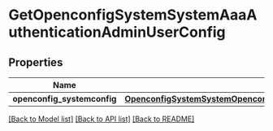 # GetOpenconfigSystemSystemAaaAuthenticationAdminUserConfig

## Properties
Name | Type | Description | Notes
------------ | ------------- | ------------- | -------------
**openconfig_systemconfig** | [**OpenconfigSystemSystemOpenconfigsystemsystemAaaAuthenticationAdminuserConfig**](OpenconfigSystemSystemOpenconfigsystemsystemAaaAuthenticationAdminuserConfig.md) |  | [optional] 

[[Back to Model list]](../README.md#documentation-for-models) [[Back to API list]](../README.md#documentation-for-api-endpoints) [[Back to README]](../README.md)


